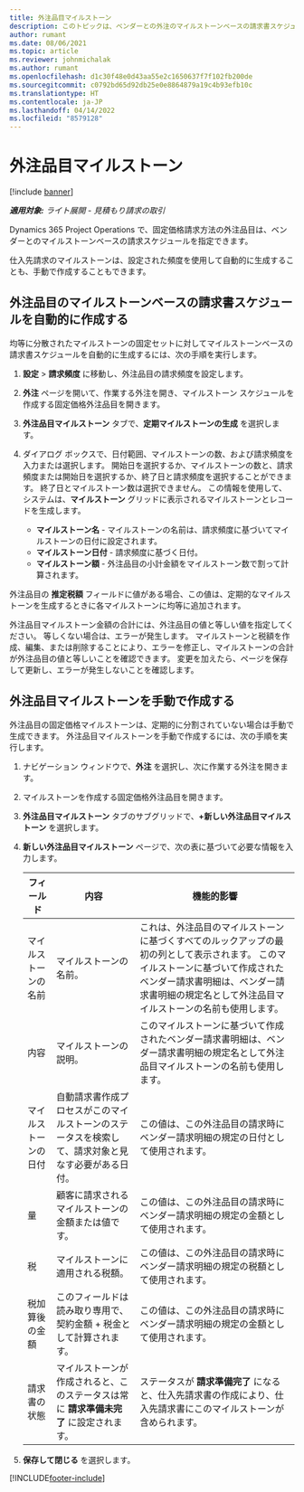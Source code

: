```yaml
---
title: 外注品目マイルストーン
description: このトピックは、ベンダーとの外注のマイルストーンベースの請求書スケジュールを作成および維持する方法を説明しています。
author: rumant
ms.date: 08/06/2021
ms.topic: article
ms.reviewer: johnmichalak
ms.author: rumant
ms.openlocfilehash: d1c30f48e0d43aa55e2c1650637f7f102fb200de
ms.sourcegitcommit: c0792bd65d92db25e0e8864879a19c4b93efb10c
ms.translationtype: HT
ms.contentlocale: ja-JP
ms.lasthandoff: 04/14/2022
ms.locfileid: "8579128"
---
```

# <a name="subcontract-line-milestones"></a>外注品目マイルストーン

[!include [banner](../../includes/dataverse-preview.md)]

_**適用対象:** ライト展開 - 見積もり請求の取引_

Dynamics 365 Project Operations で、固定価格請求方法の外注品目は、ベンダーとのマイルストーンベースの請求スケジュールを指定できます。

仕入先請求のマイルストーンは、設定された頻度を使用して自動的に生成することも、手動で作成することもできます。

## <a name="automatically-create-a-milestone-based-invoice-schedule-for-a-subcontract-line"></a>外注品目のマイルストーンベースの請求書スケジュールを自動的に作成する

均等に分散されたマイルストーンの固定セットに対してマイルストーンベースの請求書スケジュールを自動的に生成するには、次の手順を実行します。

1. **設定** > **請求頻度** に移動し、外注品目の請求頻度を設定します。
2. **外注** ページを開いて、作業する外注を開き、マイルストーン スケジュールを作成する固定価格外注品目を開きます。
3. **外注品目マイルストーン** タブで、**定期マイルストーンの生成** を選択します。
4. ダイアログ ボックスで、日付範囲、マイルストーンの数、および請求頻度を入力または選択します。 開始日を選択するか、マイルストーンの数と、請求頻度または開始日を選択するか、終了日と請求頻度を選択することができます。 終了日とマイルストーン数は選択できません。
この情報を使用して、システムは、**マイルストーン** グリッドに表示されるマイルストーンとレコードを生成します。

   - **マイルストーン名** - マイルストーンの名前は、請求頻度に基づいてマイルストーンの日付に設定されます。
   - **マイルストーン日付** - 請求頻度に基づく日付。
   - **マイルストーン額** - 外注品目の小計金額をマイルストーン数で割って計算されます。

外注品目の **推定税額** フィールドに値がある場合、この値は、定期的なマイルストーンを生成するときに各マイルストーンに均等に追加されます。

外注品目マイルストーン金額の合計には、外注品目の値と等しい値を指定してください。 等しくない場合は、エラーが発生します。 マイルストーンと税額を作成、編集、または削除することにより、エラーを修正し、マイルストーンの合計が外注品目の値と等しいことを確認できます。 変更を加えたら、ページを保存して更新し、エラーが発生しないことを確認します。

## <a name="manually-create-subcontract-line-milestones"></a>外注品目マイルストーンを手動で作成する

外注品目の固定価格マイルストーンは、定期的に分割されていない場合は手動で生成できます。 外注品目マイルストーンを手動で作成するには、次の手順を実行します。

1. ナビゲーション ウィンドウで、**外注** を選択し、次に作業する外注を開きます。
2. マイルストーンを作成する固定価格外注品目を開きます。
3. **外注品目マイルストーン** タブのサブグリッドで、**+新しい外注品目マイルストーン** を選択します。
4. **新しい外注品目マイルストーン** ページで、次の表に基づいて必要な情報を入力します。

    | フィールド | 内容 |機能的影響|
    | --- | --- |----------------------|
    | マイルストーンの名前 | マイルストーンの名前。 |これは、外注品目のマイルストーンに基づくすべてのルックアップの最初の列として表示されます。 このマイルストーンに基づいて作成されたベンダー請求書明細は、ベンダー請求書明細の規定名として外注品目マイルストーンの名前も使用します。|
    | 内容 | マイルストーンの説明。 |このマイルストーンに基づいて作成されたベンダー請求書明細は、ベンダー請求書明細の規定名として外注品目マイルストーンの名前も使用します。|
    | マイルストーンの日付 | 自動請求書作成プロセスがこのマイルストーンのステータスを検索して、請求対象と見なす必要がある日付。| この値は、この外注品目の請求時にベンダー請求明細の規定の日付として使用されます。 |
    | 量 | 顧客に請求されるマイルストーンの金額または値です。 |この値は、この外注品目の請求時にベンダー請求明細の規定の金額として使用されます。 |
    | 税 | マイルストーンに適用される税額。| この値は、この外注品目の請求時にベンダー請求明細の規定の税額として使用されます。 |
    | 税加算後の金額 | このフィールドは読み取り専用で、契約金額 + 税金として計算されます。|この値は、この外注品目の請求時にベンダー請求明細の規定の金額として使用されます。 |
    | 請求書の状態 | マイルストーンが作成されると、このステータスは常に **請求準備未完了** に設定されます。|  ステータスが **請求準備完了** になると、仕入先請求書の作成により、仕入先請求書にこのマイルストーンが含められます。 |

5. **保存して閉じる** を選択します。


[!INCLUDE[footer-include](../../includes/footer-banner.md)]

